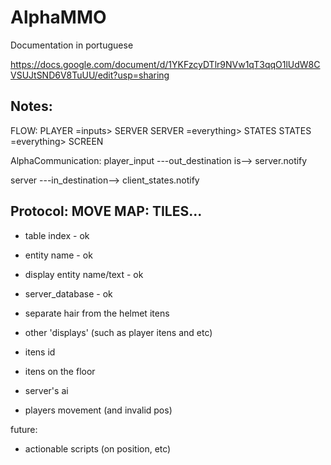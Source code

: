 # AlphaMMO
Documentation in portuguese

https://docs.google.com/document/d/1YKFzcyDTlr9NVw1qT3qqO1lUdW8CVSUJtSND6V8TuUU/edit?usp=sharing


Notes:
-------------------------------------------------------------------
FLOW:
  PLAYER =inputs> SERVER
  SERVER =everything> STATES
  STATES =everything> SCREEN

AlphaCommunication:
  player_input ---out_destination is--> server.notify

  server ---in_destination--> client_states.notify

Protocol:
  MOVE
  MAP: TILES...
-------------------------------------------------------------------

- table index - ok
- entity name - ok
- display entity name/text - ok
- server_database - ok

- separate hair from the helmet itens
- other 'displays' (such as player itens and etc)
- itens id
- itens on the floor
- server's ai
- players movement (and invalid pos)

future:
- actionable scripts (on position, etc)